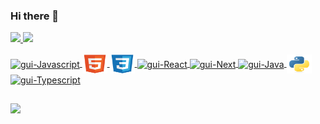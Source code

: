 ### Hi there 👋
 <div>
  <a href="https://github.com/vitorim">
  <img height="150em" src="https://github-readme-stats.vercel.app/api?username=vitorim&show_icons=true&theme=dracula&include_all_commits=true&count_private=true"/>
  <img height="150em" src="https://github-readme-stats.vercel.app/api/top-langs/?username=vitorim&layout=compact&langs_count=7&theme=dracula"/>
</div>
 
<div style="display: inline_block"><br>
 <img align="center" alt="gui-Javascript" height="30" width="40" src="https://cdn.jsdelivr.net/gh/devicons/devicon/icons/javascript/javascript-original.svg">
 <img align="center" alt="gui-HTML" height="30" width="40" src="https://raw.githubusercontent.com/devicons/devicon/master/icons/html5/html5-original.svg">
 <img align="center" alt="gui-CSS" height="30" width="40" src="https://raw.githubusercontent.com/devicons/devicon/master/icons/css3/css3-original.svg">
 <img align="center" alt="gui-React" height="30" width="40" src="https://cdn.jsdelivr.net/gh/devicons/devicon/icons/react/react-original.svg">
 <img align="center" alt="gui-Next" height="30" width="40" src="https://cdn.jsdelivr.net/gh/devicons/devicon@v2.14.0/devicon.min.css">
 <img align="center" alt="gui-Java" height="30" width="40" src="https://cdn.jsdelivr.net/gh/devicons/devicon/icons/java/java-original.svg">
 <img align="center" alt="gui-Python" height="30" width="40" src="https://raw.githubusercontent.com/devicons/devicon/master/icons/python/python-original.svg">
 <img align="center" alt="gui-Typescript" height="30" width="40" src="https://cdn.jsdelivr.net/gh/devicons/devicon/icons/typescript/typescript-original.svg">
</div>
 
 ##
 
 <div>
  <a href="https://www.linkedin.com/in/vitorim" target="_blank"><img src="https://img.shields.io/badge/-LinkedIn-%230077B5?style=for-the-badge&logo=linkedin&logoColor=white" target="_blank"></a>
</div>


